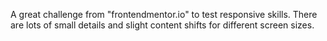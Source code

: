 A great challenge from "frontendmentor.io" to test responsive skills. There are lots of small details and slight content shifts for different screen sizes.